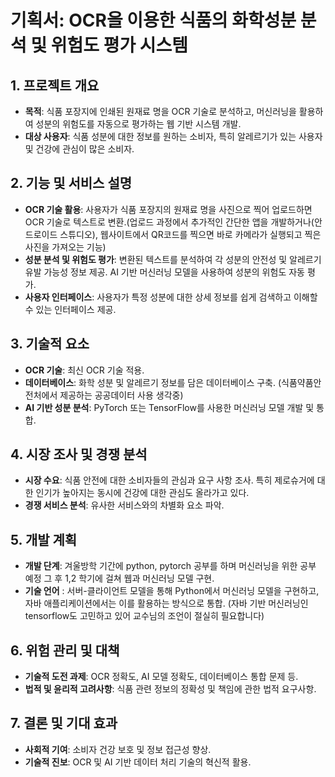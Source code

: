 # 기획서: OCR을 이용한 식품의 화학성분 분석 및 위험도 평가 시스템

## 1. 프로젝트 개요
- **목적**: 식품 포장지에 인쇄된 원재료 명을 OCR 기술로 분석하고, 머신러닝을 활용하여 성분의 위험도를 자동으로 평가하는 웹 기반 시스템 개발.
- **대상 사용자**: 식품 성분에 대한 정보를 원하는 소비자, 특히 알레르기가 있는 사용자 및 건강에 관심이 많은 소비자.

## 2. 기능 및 서비스 설명
- **OCR 기술 활용**: 사용자가 식품 포장지의 원재료 명을 사진으로 찍어 업로드하면 OCR 기술로 텍스트로 변환.(업로드 과정에서 추가적인 간단한 앱을 개발하거나(안드로이드 스튜디오), 웹사이트에서 QR코드를 찍으면 바로 카메라가 실행되고 찍은 사진을 가져오는 기능)
- **성분 분석 및 위험도 평가**: 변환된 텍스트를 분석하여 각 성분의 안전성 및 알레르기 유발 가능성 정보 제공. AI 기반 머신러닝 모델을 사용하여 성분의 위험도 자동 평가.
- **사용자 인터페이스**: 사용자가 특정 성분에 대한 상세 정보를 쉽게 검색하고 이해할 수 있는 인터페이스 제공.

## 3. 기술적 요소
- **OCR 기술**: 최신 OCR 기술 적용.
- **데이터베이스**: 화학 성분 및 알레르기 정보를 담은 데이터베이스 구축. (식품약품안전처에서 제공하는 공공데이터 사용 생각중)
- **AI 기반 성분 분석**: PyTorch 또는 TensorFlow를 사용한 머신러닝 모델 개발 및 통합.

## 4. 시장 조사 및 경쟁 분석
- **시장 수요**: 식품 안전에 대한 소비자들의 관심과 요구 사항 조사. 특히 제로슈거에 대한 인기가 높아지는 동시에 건강에 대한 관심도 올라가고 있다.
- **경쟁 서비스 분석**: 유사한 서비스와의 차별화 요소 파악.

## 5. 개발 계획
- **개발 단계**: 겨울방학 기간에 python, pytorch 공부를 하며 머신러닝을 위한 공부 예정 그 후 1,2 학기에 걸쳐 웹과 머신러닝 모델 구현.
- **기술 언어** : 서버-클라이언트 모델을 통해 Python에서 머신러닝 모델을 구현하고, 자바 애플리케이션에서는 이를 활용하는 방식으로 통합. (자바 기반 머신러닝인 tensorflow도 고민하고 있어 교수님의 조언이 절실히 필요합니다)

## 6. 위험 관리 및 대책
- **기술적 도전 과제**: OCR 정확도, AI 모델 정확도, 데이터베이스 통합 문제 등.
- **법적 및 윤리적 고려사항**: 식품 관련 정보의 정확성 및 책임에 관한 법적 요구사항.

## 7. 결론 및 기대 효과
- **사회적 기여**: 소비자 건강 보호 및 정보 접근성 향상.
- **기술적 진보**: OCR 및 AI 기반 데이터 처리 기술의 혁신적 활용.
